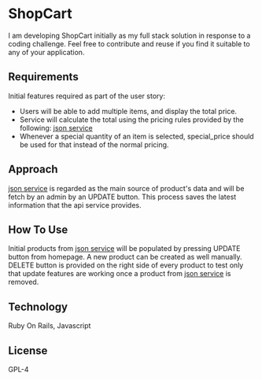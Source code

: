 # ShopCart

I am developing ShopCart initially as my full stack solution in response to a coding challenge. Feel free to contribute and reuse if you find it suitable to any of your application.

## Requirements
Initial features required as part of the user story:

* Users will be able to add multiple items, and display the total price.
* Service will calculate the total using the pricing rules provided by the following: [json  service](https://api.myjson.com/bins/gx6vz)
* Whenever a special quantity of an item is selected, special_price should be used for that instead of the normal pricing.

## Approach
[json  service](https://api.myjson.com/bins/gx6vz) is regarded as the main source of product's data and will be fetch by an admin by an UPDATE button. This process saves the latest information that the api service provides.

## How To Use
Initial products from [json  service](https://api.myjson.com/bins/gx6vz)  will be populated by pressing UPDATE button from homepage. A new product can be created as well manually. DELETE button is provided on the right side of every product to test only that update features are working once a product from [json  service](https://api.myjson.com/bins/gx6vz) is removed.  

## Technology
Ruby On Rails, Javascript

## License
GPL-4